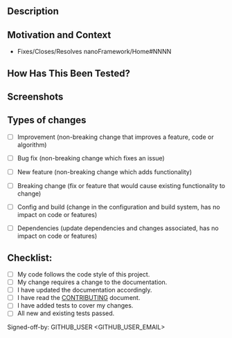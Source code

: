 <!--- Provide a general summary of your changes in the Title above -->

## Description
<!--- Describe your changes in detail -->

## Motivation and Context
<!--- Why is this change required? What problem does it solve? -->
<!--- If it fixes/closes/resolves an open issue, please link to the issue here using the template bellow (mind the link as all issues are open in the Home repository, not in this one) -->
- Fixes/Closes/Resolves nanoFramework/Home#NNNN

## How Has This Been Tested?<!-- (if applicable) -->
<!--- Please describe in detail how you tested your changes. -->
<!--- Include details of your testing environment, and the tests you ran to -->
<!--- see how your change affects other areas of the code, etc. -->

## Screenshots<!-- (if appropriate): -->

## Types of changes
<!--- What types of changes does your code introduce? Put an `x` in all the boxes that apply: -->
- [ ] Improvement (non-breaking change that improves a feature, code or algorithm)
- [ ] Bug fix (non-breaking change which fixes an issue)
- [ ] New feature (non-breaking change which adds functionality)
- [ ] Breaking change (fix or feature that would cause existing functionality to change)
- [ ] Config and build (change in the configuration and build system, has no impact on code or features)
- [ ] Dependencies (update dependencies and changes associated, has no impact on code or features)


## Checklist:
<!--- Go over all the following points, and put an `x` in all the boxes that apply. -->
<!--- If you're unsure about any of these, don't hesitate to ask. We're here to help! -->
- [ ] My code follows the code style of this project.
- [ ] My change requires a change to the documentation.
- [ ] I have updated the documentation accordingly.
- [ ] I have read the [CONTRIBUTING](https://github.com/nanoframework/.github/blob/master/CONTRIBUTING.md) document.
- [ ] I have added tests to cover my changes.
- [ ] All new and existing tests passed.

<!--- It would be nice if you could sign off your contribution by replacing the name with your GitHub user name and GitHub email contact. -->
Signed-off-by: GITHUB_USER <GITHUB_USER_EMAIL>
